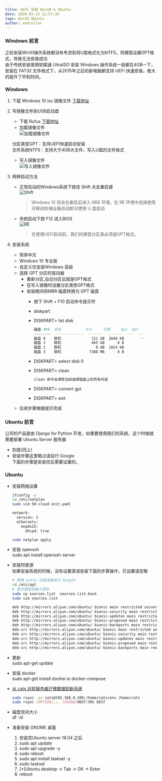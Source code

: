 ```yaml
---
title: UEFI 安装 Win10 & Ubuntu
date: 2020-03-23 12:57:49  
tags: Win10 Ubuntu
author: androllen 
---
```


### Windows 前言

之前安装Win10操作系统都没有考虑到将U盘格式化为NTFS，将硬盘设置GPT格式，导致无法安装成功  
由于传统安装使用软碟通 UltraISO 安装 Windows 操作系统一般都在4GB一下，安装在 FAT32 文件格式下，从2015年之后的新电脑都支持 UEFI 快速安装，极大的提升了开机时间。  

### Windows

1. 下载 Windows 10 iso 镜像文件 [下载地址](https://msdn.itellyou.cn/)
2. 写镜像文件到USB启动盘
   - 下载 Rufus [下载地址](https://rufus.ie/)
   - 加载镜像文件  
      ![加载镜像文件](/assets/posts/20200323132047.png)  

    分区类型GPT：支持UEFI快速启动安装  
    文件系统NTFS：支持大于4GB大文件，写入U盘的文件格式  
   - 写入镜像文件  
      ![写入镜像文件](/assets/posts/20200323135331.png)

3. 两种启动方法  
   - 正常启动的Windows系统下按住 Shift 点击重启键  
      ![Shift](/assets/posts/20200323140635.png)  

     > Windows 10 将会在重启后进入 NRE 环境，在 RE 环境中选择使用可移动存储设备启动即可使用 U 盘启动
   - 传统启动下按 F12 进入BIOS  
      ![RE](/assets/posts/20200323140409.png)  
     > 在使用UEFI启动前，我们的硬盘分区表必须是GPT格式。

4. 安装系统
   - 简体中文
   - Windows 10 专业版
   - 自定义仅安装Windows 高级
   - 选择 GPT 分区的驱动器  
      - 重新分区,自动分区后就是GPT格式
      - 在写入镜像时设置分区类型GPT格式
      - 安装期间将MBR 磁盘转换为 GPT 磁盘
        - 按下 Shift + F10 启动命令提示符
        - diskpart
        - DISKPART> list disk

           ``` bash
           磁盘 ###  状态           大小     可用     Dyn  Gpt
           --------  -------------  -------  -------  ---  ---
           磁盘 0    联机              111 GB  2048 KB        *
           磁盘 1    联机              465 GB      0 B
           磁盘 2    联机                8 GB  1024 KB
           磁盘 3    联机             7388 MB      0 B
           ```

        - DISKPART> select disk 0
        - DISKPART> clean

           ``` bash
           clean 命令会清除当前选择磁盘上的所有内容
           ```

        - DISKPART> convert gpt
        - DISKPART> exit
   - 后续步骤根据提示完成

### Ubuntu 前言

公司的产品是由 Django for Python 开发，如果要使用我们的系统，这个时候就需要部署 Ubuntu Server 服务器  

- 刻盘(同上)  
- 安装步骤这里略过请自行 Google  
下面的步骤是安装完后需要设置的。

### Ubuntu

- 安装网络设置

  ``` bash
  ifconfig -a
  cd /etc/netplan
  sudo vim 50-cloud-init.yaml

  network:
    version: 2
    ethernets:
      enp0s25:
        dhcp4: true

  sudo netplan apply
  ```

- 安装 openssh  
  sudo apt install openssh-server

- 安装阿里源  
  如果安装系统的时候，没有设置源请安装下面的步骤操作，已设置请忽略

  ``` bash
  # 使用 putty 远程连接自行 Google
  cd /etc/apt
  # 首次使用会输入密码
  sudo cp sources.list  sources.list.back
  sudo vim sources.list
  
  deb http://mirrors.aliyun.com/ubuntu/ bionic main restricted universe multiverse  
  deb http://mirrors.aliyun.com/ubuntu/ bionic-security main restricted universe multiverse
  deb http://mirrors.aliyun.com/ubuntu/ bionic-updates main restricted universe multiverse
  deb http://mirrors.aliyun.com/ubuntu/ bionic-proposed main restricted universe multiverse
  deb http://mirrors.aliyun.com/ubuntu/ bionic-backports main restricted universe multiverse
  deb-src http://mirrors.aliyun.com/ubuntu/ bionic main restricted universe multiverse
  deb-src http://mirrors.aliyun.com/ubuntu/ bionic-security main restricted universe multiverse
  deb-src http://mirrors.aliyun.com/ubuntu/ bionic-updates main restricted universe multiverse
  deb-src http://mirrors.aliyun.com/ubuntu/ bionic-proposed main restricted universe multiverse
  deb-src http://mirrors.aliyun.com/ubuntu/ bionic-backports main restricted universe multiverse
  ```

- 更新  
sudo apt-get update

- 安装 docker  
sudo apt-get install docker.io docker-compose

- [从 cats 远程服务器迁移数据到新系统](https://www.cnblogs.com/Tang-Yuan/p/11504434.html)  

  ```sh
  sudo rsync -av cats@192.168.0.100:/home/cats/env /home/cats  
  sudo rsync [OPTION]... [USER@]HOST:SRC DEST
  ```

- 磁盘空间大小  
df -hl

- 准备安装 GNOME 桌面

  1. 安装完Ubuntu server 18.04 之后
  1. sudo apt update
  1. sudo apt upgrade -y
  1. sudo reboot
  1. sudo apt install tasksel -y
  1. sudo tasksel
  1. [*]Ubuntu desktop -> Tab -> OK -> Enter
  1. reboot
